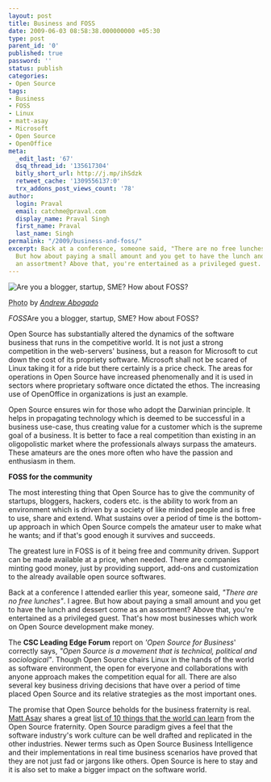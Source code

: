 ```yaml
---
layout: post
title: Business and FOSS
date: 2009-06-03 08:58:38.000000000 +05:30
type: post
parent_id: '0'
published: true
password: ''
status: publish
categories:
- Open Source
tags:
- Business
- FOSS
- Linux
- matt-asay
- Microsoft
- Open Source
- OpenOffice
meta:
  _edit_last: '67'
  dsq_thread_id: '135617304'
  bitly_short_url: http://j.mp/ihSdzk
  retweet_cache: '1309556137:0'
  trx_addons_post_views_count: '78'
author:
  login: Praval
  email: catchme@praval.com
  display_name: Praval Singh
  first_name: Praval
  last_name: Singh
permalink: "/2009/business-and-foss/"
excerpt: Back at a conference, someone said, "There are no free lunches." I agree.
  But how about paying a small amount and you get to have the lunch and dessert as
  an assortment? Above that, you're entertained as a privileged guest.
---
```

<div class="figure"><img src="{{ site.baseurl }}/assets/2009/06/foss-business.jpg" alt="Are you a blogger, startup, SME? How about FOSS?" />
<p class="credit"><abbr class="type" title="Photograph">Photo</abbr> by <cite><a href="http://www.flickr.com/photos/ajabogado/3088794387/ T">Andrew Abogado</a></cite></p>
<p class="caption"><em class="title">FOSS</em>Are you a blogger, startup, SME? How about FOSS?</p>
</div>
<p>Open Source has substantially altered the dynamics of the software business that runs in the competitive world. It is not just a strong competition in the web-servers' business, but a reason for Microsoft to cut down the cost of its propriety software. Microsoft shall not be scared of Linux taking it for a ride but there certainly is a price check. The areas for operations in Open Source have increased phenomenally and it is used in sectors where proprietary software once dictated the ethos. The increasing use of OpenOffice in organizations is just an example.</p>
<p>Open Source ensures win for those who adopt the Darwinian principle. It helps in propagating technology which is deemed to be successful in a business use-case, thus creating value for a customer which is the supreme goal of a business. It is better to face a real competition than existing in an oligopolistic market where the professionals always surpass the amateurs. These amateurs are the ones more often who have the passion and enthusiasm in them. </p>
<p><strong>FOSS for the community</strong></p>
<p>The most interesting thing that Open Source has to give the community of startups, bloggers, hackers, coders etc. is the ability to work from an environment which is driven by a society of like minded people and is free to use, share and extend. What sustains over a period of time is the bottom-up approach in which Open Source compels the amateur user to make what he wants; and if that's good enough it survives and succeeds. </p>
<p>The greatest lure in FOSS is of it being free and community driven. Support can be made available at a price, when needed. There are companies minting good money, just by providing support, add-ons and customization to the already available open source softwares. </p>
<p>Back at a conference I attended earlier this year, someone said, <em>"There are no free lunches"</em>. I agree. But how about paying a small amount and you get to have the lunch and dessert come as an assortment? Above that, you're entertained as a privileged guest. That's how most businesses which work on Open Source development make money.</p>
<p>The <strong>CSC Leading Edge Forum</strong> report on <em>'Open Source for Business</em>' correctly says, <em>"Open Source is a movement that is technical, political and sociological"</em>. Though Open Source chairs Linux in the hands of the world as software environment, the open for everyone and collaborations with anyone approach makes the competition equal for all. There are also several key business driving decisions that have over a period of time placed Open Source and its relative strategies as the most important ones. </p>
<p>The promise that Open Source beholds for the business fraternity is real. <a href="http://www.linkedin.com/in/mattasay">Matt Asay</a> shares a great <a href="http://news.cnet.com/8301-13505_3-9766449-16.html">list of 10 things that the world can learn</a> from the Open Source fraternity. Open Source paradigm gives a feel that the software industry's work culture can be well drafted and replicated in the other industries. Newer terms such as Open Source Business Intelligence and their implementations in real time business scenarios have proved that they are not just fad or jargons like others. Open Source is here to stay and it is also set to make a bigger impact on the software world. </p>
